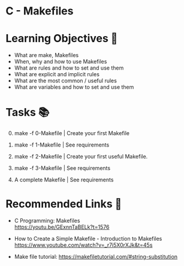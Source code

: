# C - Makefiles

# Learning Objectives 🎯

- What are make, Makefiles
- When, why and how to use Makefiles
- What are rules and how to set and use them
- What are explicit and implicit rules
- What are the most common / useful rules
- What are variables and how to set and use them

# Tasks 📚

 0. make -f 0-Makefile  | Create your first Makefile

 1. make -f 1-Makefile  | See requirements

 2. make -f 2-Makefile  | Create your first useful Makefile.

 3. make -f 3-Makefile  | See requirements

 4. A complete Makefile | See requirements

# Recommended Links 🔗

 - C Programming: Makefiles   
	 https://youtu.be/GExnnTaBELk?t=1576

 - How to Create a Simple Makefile - Introduction to Makefiles
	https://www.youtube.com/watch?v=_r7i5X0rXJk&t=45s

 - Make file tutorial: 
	https://makefiletutorial.com/#string-substitution






